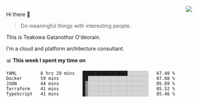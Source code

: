 <img align="right" src="https://github-readme-stats.vercel.app/api?username=Teakowa&show_icons=true&icon_color=2f80ed&text_color=718096&bg_color=ffffff&hide_title=true" />

Hi there 👋

> Do meaningful things with interesting people.

This is Teakowa Gatanothor O'deorain.

I'm a cloud and platform architecture consultant.

📊 **This week I spent my time on**
<!--START_SECTION:waka-->
```text
YAML         8 hrs 29 mins   █████████████████░░░░░░░░   67.48 % 
Docker       59 mins         ██░░░░░░░░░░░░░░░░░░░░░░░   07.88 % 
JSON         44 mins         █▒░░░░░░░░░░░░░░░░░░░░░░░   05.89 % 
Terraform    41 mins         █▒░░░░░░░░░░░░░░░░░░░░░░░   05.52 % 
TypeScript   41 mins         █▒░░░░░░░░░░░░░░░░░░░░░░░   05.46 % 
```
<!--END_SECTION:waka-->
